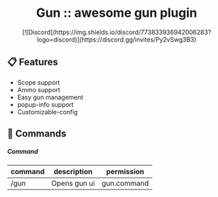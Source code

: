 <a align="center" href="https://raw.githubusercontent.com/TeamBixby/Gun/master/assets/icon.png">      </a>
<h1 align="center"><br>Gun :: awesome gun plugin</h1>
<p align="center"> [![Discord](https://img.shields.io/discord/773833936942006283?logo=discord)](https://discord.gg/invites/Py2vSwg3B3) </p>

## :clipboard: Features

* Scope support
* Ammo support
* Easy gun management
* popup-info support
* Customizable-config

## :pushpin: Commands

##### Command
|command|description|permission|
|---|---|---|
|/gun|Opens gun ui|gun.command|